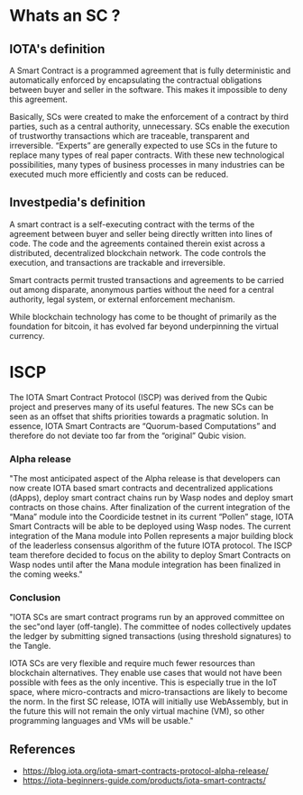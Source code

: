 # Whats an SC ? 

## IOTA's definition 
A Smart Contract is a programmed agreement that is fully deterministic and automatically enforced by encapsulating the contractual obligations between buyer and seller in the software. This makes it impossible to deny this agreement.

Basically, SCs were created to make the enforcement of a contract by third parties, such as a central authority, unnecessary. SCs enable the execution of trustworthy transactions which are traceable, transparent and irreversible. “Experts” are generally expected to use SCs in the future to replace many types of real paper contracts. With these new technological possibilities, many types of business processes in many industries can be executed much more efficiently and costs can be reduced.

## Investpedia's definition 

 A smart contract is a self-executing contract with the terms of the agreement between buyer and seller being directly written into lines of code. The code and the agreements contained therein exist across a distributed, decentralized blockchain network. The code controls the execution, and transactions are trackable and irreversible.

Smart contracts permit trusted transactions and agreements to be carried out among disparate, anonymous parties without the need for a central authority, legal system, or external enforcement mechanism.

While blockchain technology has come to be thought of primarily as the foundation for bitcoin, it has evolved far beyond underpinning the virtual currency. 

# ISCP 
The IOTA Smart Contract Protocol (ISCP) was derived from the Qubic project and preserves many of its useful features. 
The new SCs can be seen as an offset that shifts priorities towards a pragmatic solution. In essence, 
IOTA Smart Contracts are “Quorum-based Computations” and therefore do not deviate too far from the “original” Qubic vision.

### Alpha release
"The most anticipated aspect of the Alpha release is that developers can now create IOTA based smart contracts and decentralized applications (dApps), deploy smart contract chains run by Wasp nodes and deploy smart contracts on those chains. After finalization of the current integration of the “Mana” module into the Coordicide testnet in its current “Pollen” stage, IOTA Smart Contracts will be able to be deployed using Wasp nodes. The current integration of the Mana module into Pollen represents a major building block of the leaderless consensus algorithm of the future IOTA protocol. The ISCP team therefore decided to focus on the ability to deploy Smart Contracts on Wasp nodes until after the Mana module integration has been finalized in the coming weeks."

### Conclusion

"IOTA SCs are smart contract programs run by an approved committee on the sec"ond layer (off-tangle). The committee of nodes collectively updates the ledger by submitting signed transactions (using threshold signatures) to the Tangle.

IOTA SCs are very flexible and require much fewer resources than blockchain alternatives. They enable use cases that would not have been possible with fees as the only incentive. This is especially true in the IoT space, where micro-contracts and micro-transactions are likely to become the norm. In the first SC release, IOTA will initially use WebAssembly, but in the future this will not remain the only virtual machine (VM), so other programming languages and VMs will be usable."

## References
* https://blog.iota.org/iota-smart-contracts-protocol-alpha-release/
* https://iota-beginners-guide.com/products/iota-smart-contracts/
